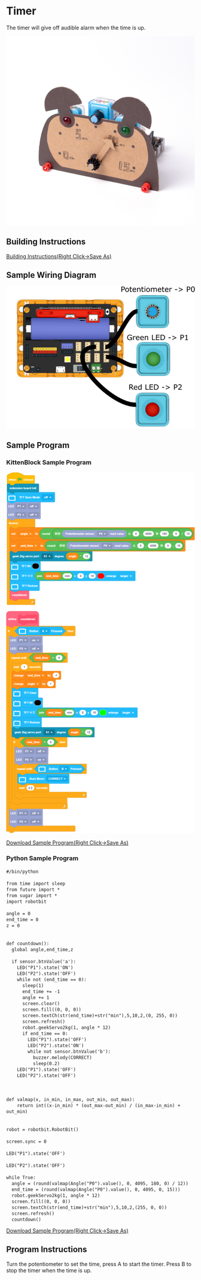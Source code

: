 # Timer

The timer will give off audible alarm when the time is up.

![](../images/timer.jpg)

## Building Instructions

[Building Instructions(Right Click->Save As)](https://github.com/kittenbothk/kittenbothk/raw/master/Kits/future_inventor/instructions/pdf/timer.pdf)

## Sample Wiring Diagram

![](../images/timer_wire.png)

## Sample Program

### KittenBlock Sample Program

![](../images/timer_code.png)

[Download Sample Program(Right Click->Save As)](https://github.com/kittenbothk/kittenbothk/raw/master/Kits/future_inventor/instructions/sb3/timer.sb3)

### Python Sample Program

    #/bin/python
    
    from time import sleep
    from future import *
    from sugar import *
    import robotbit
    
    angle = 0
    end_time = 0
    z = 0
    
    
    def countdown():
      global angle,end_time,z
    
      if sensor.btnValue('a'):
        LED("P1").state('ON')
        LED("P2").state('OFF')
        while not (end_time == 0):
          sleep(1)
          end_time += -1
          angle += 1
          screen.clear()
          screen.fill((0, 0, 0))
          screen.textCh(str(end_time)+str("min"),5,10,2,(0, 255, 0))
          screen.refresh()
          robot.geekServo2kg(1, angle * 12)
          if end_time == 0:
            LED("P1").state('OFF')
            LED("P2").state('ON')
            while not sensor.btnValue('b'):
              buzzer.melody(CORRECT)
              sleep(0.2)
        LED("P1").state('OFF')
        LED("P2").state('OFF')
    
    
    
    def valmap(x, in_min, in_max, out_min, out_max):
        return int((x-in_min) * (out_max-out_min) / (in_max-in_min) + out_min)
    
    
    robot = robotbit.RobotBit()
    
    screen.sync = 0
    
    LED("P1").state('OFF')
    
    LED("P2").state('OFF')
    
    while True:
      angle = (round(valmap(Angle("P0").value(), 0, 4095, 180, 0) / 12))
      end_time = (round(valmap(Angle("P0").value(), 0, 4095, 0, 15)))
      robot.geekServo2kg(1, angle * 12)
      screen.fill((0, 0, 0))
      screen.textCh(str(end_time)+str("min"),5,10,2,(255, 0, 0))
      screen.refresh()
      countdown()

[Download Sample Program(Right Click->Save As)](https://github.com/kittenbothk/kittenbothk/raw/master/Kits/future_inventor/instructions/py/timer.py)

## Program Instructions

Turn the potentiometer to set the time, press A to start the timer. Press B to stop the timer when the time is up.